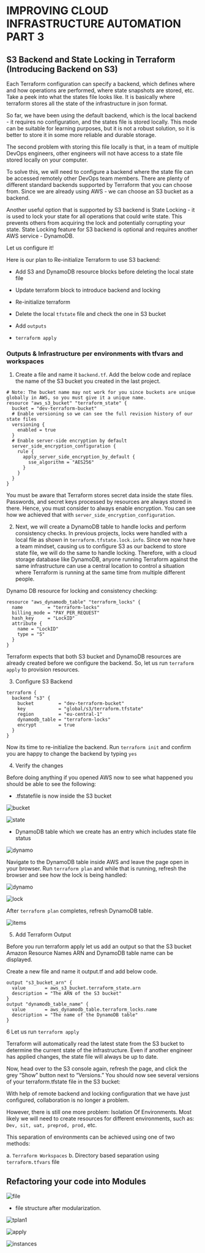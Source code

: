 # IMPROVING CLOUD INFRASTRUCTURE AUTOMATION PART 3

## S3 Backend and State Locking in Terraform (Introducing Backend on S3)

Each Terraform configuration can specify a backend, which defines where and how operations are performed, where state snapshots are stored, etc. Take a peek into what the states file looks like. It is basically where terraform stores all the state of the infrastructure in json format.

So far, we have been using the default backend, which is the local backend - it requires no configuration, and the states file is stored locally. This mode can be suitable for learning purposes, but it is not a robust solution, so it is better to store it in some more reliable and durable storage.

The second problem with storing this file locally is that, in a team of multiple DevOps engineers, other engineers will not have access to a state file stored locally on your computer.

To solve this, we will need to configure a backend where the state file can be accessed remotely other DevOps team members. There are plenty of different standard backends supported by Terraform that you can choose from. Since we are already using AWS - we can choose an S3 bucket as a backend.

Another useful option that is supported by S3 backend is State Locking - it is used to lock your state for all operations that could write state. This prevents others from acquiring the lock and potentially corrupting your state. State Locking feature for S3 backend is optional and requires another AWS service - DynamoDB.

Let us configure it!

Here is our plan to Re-initialize Terraform to use S3 backend:

- Add S3 and DynamoDB resource blocks before deleting the local state file

- Update terraform block to introduce backend and locking
- Re-initialize terraform
- Delete the local `tfstate` file and check the one in S3 bucket
- Add `outputs`
- `terraform apply`

### Outputs & Infrastructure per environments with tfvars and workspaces

1. Create a file and name it `backend.tf`. Add the below code and replace the name of the S3 bucket you created in the last project.

```
# Note: The bucket name may not work for you since buckets are unique globally in AWS, so you must give it a unique name.
resource "aws_s3_bucket" "terraform_state" {
  bucket = "dev-terraform-bucket"
  # Enable versioning so we can see the full revision history of our state files
  versioning {
    enabled = true
  }
  # Enable server-side encryption by default
  server_side_encryption_configuration {
    rule {
      apply_server_side_encryption_by_default {
        sse_algorithm = "AES256"
      }
    }
  }
}
```

You must be aware that Terraform stores secret data inside the state files. Passwords, and secret keys processed by resources are always stored in there. Hence, you must consider to always enable encryption. You can see how we achieved that with `server_side_encryption_configuration`.

2. Next, we will create a DynamoDB table to handle locks and perform consistency checks. In previous projects, locks were handled with a local file as shown in `terraform.tfstate.lock.info`. Since we now have a team mindset, causing us to configure S3 as our backend to store state file, we will do the same to handle locking. Therefore, with a cloud storage database like DynamoDB, anyone running Terraform against the same infrastructure can use a central location to control a situation where Terraform is running at the same time from multiple different people.

Dynamo DB resource for locking and consistency checking:
```
resource "aws_dynamodb_table" "terraform_locks" {
  name         = "terraform-locks"
  billing_mode = "PAY_PER_REQUEST"
  hash_key     = "LockID"
  attribute {
    name = "LockID"
    type = "S"
  }
}
```
Terraform expects that both S3 bucket and DynamoDB resources are already created before we configure the backend. So, let us run `terraform apply` to provision resources.

3. Configure S3 Backend

```
terraform {
  backend "s3" {
    bucket         = "dev-terraform-bucket"
    key            = "global/s3/terraform.tfstate"
    region         = "eu-central-1"
    dynamodb_table = "terraform-locks"
    encrypt        = true
  }
}
```

Now its time to re-initialize the backend. Run `terraform init` and confirm you are happy to change the backend by typing `yes`

4. Verify the changes

Before doing anything if you opened AWS now to see what happened you should be able to see the following:

- .tfstatefile is now inside the S3 bucket

![bucket](./images/bucket.png)

![state](./images/bucket2.png)

- DynamoDB table which we create has an entry which includes state file status

![dynamo](./images/dynamo.png)

Navigate to the DynamoDB table inside AWS and leave the page open in your browser. Run `terraform plan` and while that is running, refresh the browser and see how the lock is being handled:

![dynamo](./images/dynamo.png)

![lock](./images/lock.png)

After `terraform plan` completes, refresh DynamoDB table.


![items](./images/lock.png)

5. Add Terraform Output

Before you run terraform apply let us add an output so that the S3 bucket Amazon Resource Names ARN and DynamoDB table name can be displayed.

Create a new file and name it output.tf and add below code.

```
output "s3_bucket_arn" {
  value       = aws_s3_bucket.terraform_state.arn
  description = "The ARN of the S3 bucket"
}
output "dynamodb_table_name" {
  value       = aws_dynamodb_table.terraform_locks.name
  description = "The name of the DynamoDB table"
}
```

6 Let us run `terraform apply`

Terraform will automatically read the latest state from the S3 bucket to determine the current state of the infrastructure. Even if another engineer has applied changes, the state file will always be up to date.

Now, head over to the S3 console again, refresh the page, and click the grey “Show” button next to “Versions.” You should now see several versions of your terraform.tfstate file in the S3 bucket:

With help of remote backend and locking configuration that we have just configured, collaboration is no longer a problem.

However, there is still one more problem: Isolation Of Environments. Most likely we will need to create resources for different environments, such as: `Dev, sit, uat, preprod, prod,` etc.

This separation of environments can be achieved using one of two methods:

a. `Terraform Workspaces` b. Directory based separation using `terraform.tfvars` file


## Refactoring your code into Modules

![file](./images/file-structure.png)

- file structure after modularization.

![tplan1](./images/Tplan.png)

![apply](./images/terraform-apply.png)

![instances](./images/instances.png)
